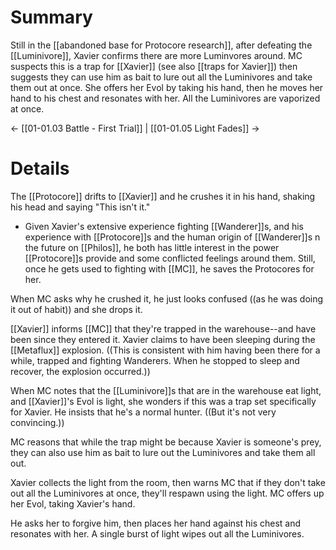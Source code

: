 # Summary
Still in the [[abandoned base for Protocore research]], after defeating the [[Luminivore]], Xavier confirms there are more Luminvores around. MC suspects this is a trap for [[Xavier]] (see also [[traps for Xavier]]) then suggests they can use him as bait to lure out all the Luminivores and take them out at once. She offers her Evol by taking his hand, then he moves her hand to his chest and resonates with her. All the Luminivores are vaporized at once.

← [[01-01.03 Battle - First Trial]] | [[01-01.05 Light Fades]] →
# Details
The [[Protocore]] drifts to [[Xavier]] and he crushes it in his hand, shaking his head and saying "This isn't it."
* Given Xavier's extensive experience fighting [[Wanderer]]s, and his experience with [[Protocore]]s and the human origin of [[Wanderer]]s n the future on [[Philos]], he both has little interest in the power [[Protocore]]s provide and some conflicted feelings around them. Still, once he gets used to fighting with [[MC]], he saves the Protocores for her.

When MC asks why he crushed it, he just looks confused ((as he was doing it out of habit)) and she drops it.

[[Xavier]] informs [[MC]] that they're trapped in the warehouse--and have been since they entered it. Xavier claims to have been sleeping during the [[Metaflux]] explosion. ((This is consistent with him having been there for a while, trapped and fighting Wanderers. When he stopped to sleep and recover, the explosion occurred.))

When MC notes that the [[Luminivore]]s that are in the warehouse eat light, and [[Xavier]]'s Evol is light, she wonders if this was a trap set specifically for Xavier. He insists that he's a normal hunter. ((But it's not very convincing.))

MC reasons that while the trap might be because Xavier is someone's prey, they can also use him as bait to lure out the Luminivores and take them all out.

Xavier collects the light from the room, then warns MC that if they don't take out all the Luminivores at once, they'll respawn using the light. MC offers up her Evol, taking Xavier's hand.

He asks her to forgive him, then places her hand against his chest and resonates with her. A single burst of light wipes out all the Luminivores.

